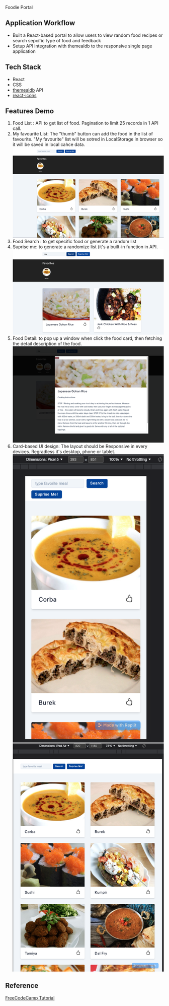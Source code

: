 Foodie Portal

## Application Workflow
- Built a React-based portal to allow users to view random food recipes or search sepcific type of food and feedback
- Setup API integration with themealdb to the responsive single page application

## Tech Stack
- React
- CSS
- [themealdb](https://www.themealdb.com/) API
- [react-icons](https://react-icons.github.io/react-icons/icons?name=bs)

## Features Demo
1. Food List : API to get list of food. Pagination to limit 25 records in 1 API call. 
2. My favourite List: The "thumb" button can add the food in the list of favourite. "My favourite" list will be sotred in LocalStorage in browser so it will be saved in local cahce data.
![screenshoot](https://raw.githubusercontent.com/hlpangaa/react-foodie-data-fetching/master/assets/0.png)
3. Food Search : to get specific food or generate a random list
4. Suprise me: to generate a randomize list (it's a built-in function in API.
![screenshoot](https://raw.githubusercontent.com/hlpangaa/react-foodie-data-fetching/master/assets/1.png)
3. Food Detail: to pop up a window when click the food card, then fetching the detail description of the food. 
![screenshoot](https://raw.githubusercontent.com/hlpangaa/react-foodie-data-fetching/master/assets/2.png)
4. Card-based UI design: The layout should be Responsive in every devices. Regradless it's desktop, phone or tablet.
![screenshoot](https://raw.githubusercontent.com/hlpangaa/react-foodie-data-fetching/master/assets/3.png)
![screenshoot](https://raw.githubusercontent.com/hlpangaa/react-foodie-data-fetching/master/assets/4.png)


## Reference
[FreeCodeCamp Tutorial](https://www.youtube.com/watch?v=u6gSSpfsoOQ&list=PL3mH62okMrcemYpUP3YHok8pOS2in8bs6&index=1&t=25659s&ab_channel=freeCodeCamp.org)
